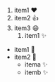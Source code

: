 1. item1 :heart:
2. item2 :+1:
3. item3 :smile:
   1. item1 :sparkles:

* item1 :tada:
* item2 :tada:
  * itema :sparkles:
  * itemb :sparkles:
